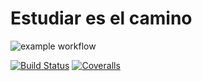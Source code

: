# Estudiar es el camino

![example workflow](https://github.com/dario-javier-rick/EstudiarEsElCamino/actions/workflows/build-and-test.yml/badge.svg)

[![Build Status][gh-actions-image]][gh-actions]
[![Coveralls][coveralls-image]][coveralls]


[gh-actions]: https://github.com/dario-javier-rick/EstudiarEsElCamino/actions
[gh-actions-image]: https://github.com/dario-javier-rick/EstudiarEsElCamino/workflows/build-and-test.yml/badge.svg

[coveralls-image]: https://coveralls.io/repos/github/dario-javier-rick/EstudiarEsElCamino/badge.svg?branch=master
[coveralls]: https://coveralls.io/github/dario-javier-rick/EstudiarEsElCamino?branch=master
